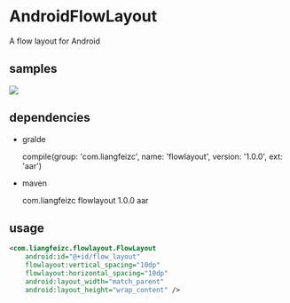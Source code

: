 # AndroidFlowLayout
A flow layout for Android

samples
----

![](http://img02.taobaocdn.com/imgextra/i2/160310864/TB2MH8.bVXXXXa3XXXXXXXXXXXX_!!160310864.png)


dependencies
----

* gralde

    compile(group: 'com.liangfeizc', name: 'flowlayout', version: '1.0.0', ext: 'aar')

* maven

    <dependency>
        <groupId>com.liangfeizc</groupId>
        <artifactId>flowlayout</artifactId>
        <version>1.0.0</version>
        <type>aar</type>
    </dependency>


usage
----

```xml
<com.liangfeizc.flowlayout.FlowLayout
    android:id="@+id/flow_layout"
    flowlayout:vertical_spacing="10dp"
    flowlayout:horizontal_spacing="10dp"
    android:layout_width="match_parent"
    android:layout_height="wrap_content" />
```
